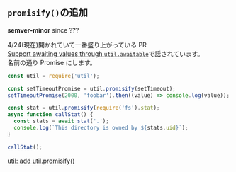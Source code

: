 ## `promisify()`の追加

**semver-minor** since ???

4/24(現在)開かれていて一番盛り上がっている PR  
[Support awaiting values through `util.awaitable`](https://github.com/nodejs/CTC/issues/12)で話されています。  
名前の通り Promise にします。

```js
const util = require('util');

const setTimeoutPromise = util.promisify(setTimeout);
setTimeoutPromise(2000, 'foobar').then((value) => console.log(value));

const stat = util.promisify(require('fs').stat);
async function callStat() {
  const stats = await stat('.');
  console.log(`This directory is owned by ${stats.uid}`);
}

callStat();
```

[util: add util.promisify()](https://github.com/nodejs/node/pull/12442)
